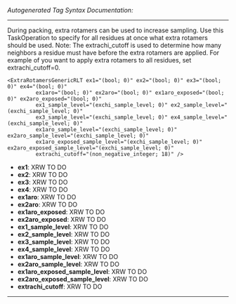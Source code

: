_Autogenerated Tag Syntax Documentation:_

---
During packing, extra rotamers can be used to increase sampling. Use this TaskOperation to specify for all residues at once what extra rotamers should be used. Note: The extrachi_cutoff is used to determine how many neighbors a residue must have before the extra rotamers are applied. For example of you want to apply extra rotamers to all residues, set extrachi_cutoff=0.

```
<ExtraRotamersGenericRLT ex1="(bool; 0)" ex2="(bool; 0)" ex3="(bool; 0)" ex4="(bool; 0)"
         ex1aro="(bool; 0)" ex2aro="(bool; 0)" ex1aro_exposed="(bool; 0)" ex2aro_exposed="(bool; 0)"
         ex1_sample_level="(exchi_sample_level; 0)" ex2_sample_level="(exchi_sample_level; 0)"
         ex3_sample_level="(exchi_sample_level; 0)" ex4_sample_level="(exchi_sample_level; 0)"
         ex1aro_sample_level="(exchi_sample_level; 0)" ex2aro_sample_level="(exchi_sample_level; 0)"
         ex1aro_exposed_sample_level="(exchi_sample_level; 0)" ex2aro_exposed_sample_level="(exchi_sample_level; 0)"
         extrachi_cutoff="(non_negative_integer; 18)" />
```

-   **ex1**: XRW TO DO
-   **ex2**: XRW TO DO
-   **ex3**: XRW TO DO
-   **ex4**: XRW TO DO
-   **ex1aro**: XRW TO DO
-   **ex2aro**: XRW TO DO
-   **ex1aro_exposed**: XRW TO DO
-   **ex2aro_exposed**: XRW TO DO
-   **ex1_sample_level**: XRW TO DO
-   **ex2_sample_level**: XRW TO DO
-   **ex3_sample_level**: XRW TO DO
-   **ex4_sample_level**: XRW TO DO
-   **ex1aro_sample_level**: XRW TO DO
-   **ex2aro_sample_level**: XRW TO DO
-   **ex1aro_exposed_sample_level**: XRW TO DO
-   **ex2aro_exposed_sample_level**: XRW TO DO
-   **extrachi_cutoff**: XRW TO DO

---
